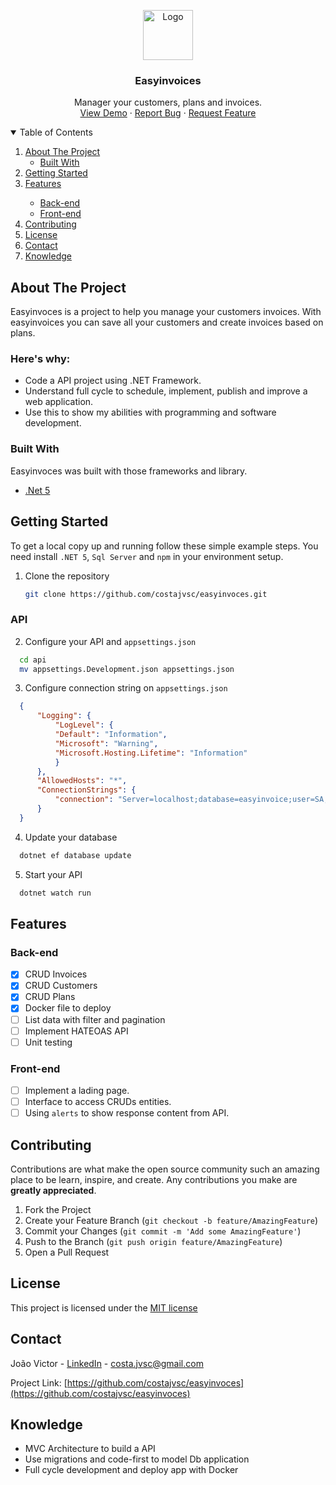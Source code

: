 <p align="center">
  <a href="https://github.com/costajvsc/dailytasks">
    <img src="./public/images/logo.png" alt="Logo" width="80" height="80">
  </a>

  <h3 align="center">Easyinvoices</h3>

  <p align="center">
    Manager your customers, plans and invoices.
    <br />
    <a href="#">View Demo</a>
    ·
    <a href="https://github.com/costajvsc/easyinvoces/issues">Report Bug</a>
    ·
    <a href="https://github.com/costajvsc/easyinvoces/issues">Request Feature</a>
  </p>
</p>

<details open="open">
  <summary>Table of Contents</summary>
  <ol>
    <li>
      <a href="#about-the-project">About The Project</a>
      <ul>
        <li><a href="#built-with">Built With</a></li>
      </ul>
    </li>
    <li>
      <a href="#getting-started">Getting Started</a>
    </li>
    <li><a href="#features">Features</a></li>
        <ul>
            <li><a href="#back-end">Back-end</a></li>
            <li><a href="#front-end">Front-end</a></li>
        </ul>
    <li><a href="#contributing">Contributing</a></li>
    <li><a href="#license">License</a></li>
    <li><a href="#contact">Contact</a></li>
    <li><a href="#knowledge">Knowledge</a></li>
  </ol>
</details>

## About The Project

Easyinvoces is a project to help you manage your customers invoices. With easyinvoices you can save all your customers and create invoices based on plans.  

### Here's why:
* Code a API project using .NET Framework.
* Understand full cycle to schedule, implement, publish and improve a web application.
* Use this to show my abilities with programming and software development.

### Built With

Easyinvoces was built with those frameworks and library. 
* [.Net 5](https://dotnet.microsoft.com/download/dotnet/5.0)

## Getting Started

To get a local copy up and running follow these simple example steps. You need install `.NET 5`, `Sql Server` and `npm` in your environment setup. 

1. Clone the repository
   ```sh
   git clone https://github.com/costajvsc/easyinvoces.git
   ```

### API
2. Configure your API and `appsettings.json` 

  ```sh
    cd api
    mv appsettings.Development.json appsettings.json
  ```

3. Configure connection string on `appsettings.json` 
  ```json
    {
        "Logging": {
            "LogLevel": {
            "Default": "Information",
            "Microsoft": "Warning",
            "Microsoft.Hosting.Lifetime": "Information"
            }
        },
        "AllowedHosts": "*",
        "ConnectionStrings": {
            "connection": "Server=localhost;database=easyinvoice;user=SA;password=" 
        }
    }
  ```

4. Update your database

  ```sh
    dotnet ef database update
  ```

5. Start your API

  ```sh
    dotnet watch run
  ```

## Features

### Back-end
- [X] CRUD Invoices
- [X] CRUD Customers
- [X] CRUD Plans
- [X] Docker file to deploy
- [ ] List data with filter and pagination 
- [ ] Implement HATEOAS API
- [ ] Unit testing

### Front-end 
- [ ] Implement a lading page.
- [ ] Interface to access CRUDs entities.
- [ ] Using `alerts` to show response content from API.

## Contributing

Contributions are what make the open source community such an amazing place to be learn, inspire, and create. Any contributions you make are **greatly appreciated**.

1. Fork the Project
2. Create your Feature Branch (`git checkout -b feature/AmazingFeature`)
3. Commit your Changes (`git commit -m 'Add some AmazingFeature'`)
4. Push to the Branch (`git push origin feature/AmazingFeature`)
5. Open a Pull Request

## License 
This project is licensed under the [MIT license](https://opensource.org/licenses/MIT)

## Contact

João Victor - [LinkedIn](https://www.linkedin.com/in/victor-costa-jvsc/) - costa.jvsc@gmail.com

Project Link: [https://github.com/costajvsc/easyinvoces](https://github.com/costajvsc/easyinvoces)

## Knowledge
* MVC Architecture to build a API
* Use migrations and code-first to model Db application
* Full cycle development and deploy app with Docker 
